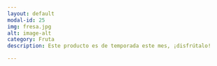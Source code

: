 ```yaml
---
layout: default
modal-id: 25
img: fresa.jpg
alt: image-alt
category: Fruta
description: Este producto es de temporada este mes, ¡disfrútalo!

---
```

